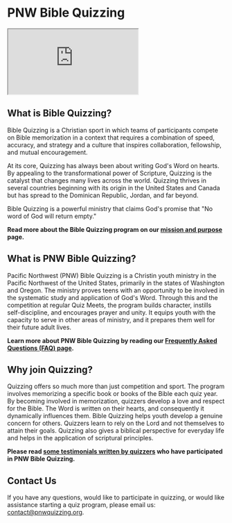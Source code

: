 # PNW Bible Quizzing

<iframe
    class="youtube"
    src="https://www.youtube.com/embed/4ZGv3KYFOso"
    allow="accelerometer; autoplay; encrypted-media; gyroscope; picture-in-picture"
    allowfullscreen></iframe>

## What is Bible Quizzing?

Bible Quizzing is a Christian sport in which teams of participants compete on
Bible memorization in a context that requires a combination of speed, accuracy,
and strategy and a culture that inspires collaboration, fellowship, and mutual
encouragement.

At its core, Quizzing has always been about writing God's Word on hearts.
By appealing to the transformational power of Scripture, Quizzing is the
catalyst that changes many lives across the world. Quizzing thrives in several
countries beginning with its origin in the United States and Canada but has
spread to the Dominican Republic, Jordan, and far beyond.

Bible Quizzing is a powerful ministry that claims God's promise that "No word of
God will return empty."

**Read more about the Bible Quizzing program on our
[mission and purpose](about_us/mission.md) page.**

## What is PNW Bible Quizzing?

Pacific Northwest (PNW) Bible Quizzing is a Christin youth ministry in the
Pacific Northwest of the United States, primarily in the states of Washington
and Oregon. The ministry proves teens with an opportunity to be involved in the
systematic study and application of God's Word. Through this and the competition
at regular Quiz Meets, the program builds character, instills self-discipline,
and encourages prayer and unity. It equips youth with the capacity to serve in
other areas of ministry, and it prepares them well for their future adult lives.

**Learn more about PNW Bible Quizzing by reading our
[Frequently Asked Questions (FAQ) page](about_us/FAQ.md).**

## Why join Quizzing?

Quizzing offers so much more than just competition and sport. The program
involves memorizing a specific book or books of the Bible each quiz year. By
becoming involved in memorization, quizzers develop a love and respect for the
Bible. The Word is written on their hearts, and consequently it dynamically
influences them. Bible Quizzing helps youth develop a genuine concern for
others. Quizzers learn to rely on the Lord and not themselves to attain their
goals. Quizzing also gives a biblical perspective for everyday life and helps in
the application of scriptural principles.

**Please read [some testimonials written by quizzers](about_us/testimonials.md)
who have participated in PNW Bible Quizzing.**

## Contact Us

If you have any questions, would like to participate in quizzing, or would like
assistance starting a quiz program, please email us:
[contact@pnwquizzing.org](mailto:contact@pnwquizzing.org).
<i class="la la-envelope"></i>
